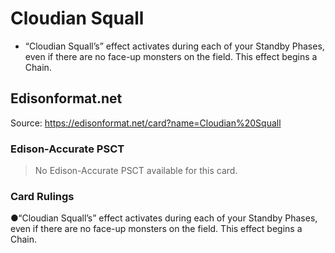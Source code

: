 # Cloudian Squall

*   “Cloudian Squall’s” effect activates during each of your Standby Phases, even if there are no face-up monsters on the field. This effect begins a Chain.

## Edisonformat.net

Source: https://edisonformat.net/card?name=Cloudian%20Squall

### Edison-Accurate PSCT

> No Edison-Accurate PSCT available for this card.

### Card Rulings

●“Cloudian Squall’s” effect activates during each of your Standby Phases, even if there are no face-up monsters on the field. This effect begins a Chain.
            
